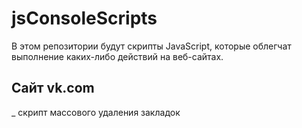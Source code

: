 # jsConsoleScripts
В этом репозитории будут скрипты JavaScript, которые облегчат выполнение каких-либо действий на веб-сайтах.
## Сайт vk.com
_ скрипт массового удаления закладок
